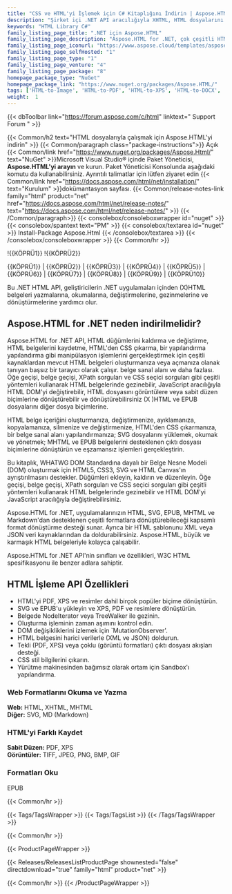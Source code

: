 ```yaml
---
title: "CSS ve HTML'yi İşlemek için C# Kitaplığını İndirin | Aspose.HTML API'si"
description: "Şirket içi .NET API aracılığıyla XHTML, HTML dosyalarını okumak, değiştirmek, gezinmek ve dönüştürmek için C# Sınıf Kitaplığı DLL dosyasını indirin. HTML5, CSS3, SVG ve HTML Canvas'ın ayrıştırılmasını destekler."
keywords: "HTML Library C#"
family_listing_page_title: ".NET için Aspose.HTML"
family_listing_page_description: "Aspose.HTML for .NET, çok çeşitli HTML işleme görevlerini doğrudan .NET uygulamalarınızda gerçekleştirmenizi sağlayan gelişmiş bir HTML işleme API'sidir."
family_listing_page_iconurl: "https://www.aspose.cloud/templates/aspose/App_Themes/V3/images/html/272x272/aspose_html-for-net.png"
family_listing_page_selfHosted: "1"
family_listing_page_type: "1"
family_listing_page_venture: "4"
family_listing_page_package: "8"
homepage_package_type: "NuGet"
homepage_package_link: "https://www.nuget.org/packages/Aspose.HTML/"
tags: ['HTML-to-Image', 'HTML-to-PDF', 'HTML-to-XPS', 'HTML-to-DOCX', 'HTML-to-MHTML', 'HTML-to-Markdown', 'HTML-to-MD', 'EPUB-to-Image', 'EPUB-to-PDF', 'EPUB-to-XPS', 'Markdown-to-HTML', 'MD-to-HTML', 'HTML-Converter', 'XHTML-to-PDF', 'MHTML-to-PDF', 'HTML-to-GIF', 'MHTML-to-JPG']
weight:  1
---
```


{{< dbToolbar link="https://forum.aspose.com/c/html" linktext=" Support Forum " >}}

{{< Common/h2 text="HTML dosyalarıyla çalışmak için Aspose.HTML'yi indirin"  >}}
{{< Common/paragraph class="package-instructions">}}
Açık
{{< Common/link href="https://www.nuget.org/packages/Aspose.Html/" text="NuGet"  >}}Microsoft Visual Studio® içinde Paket Yöneticisi, <b>Aspose.HTML'yi arayın</b> ve kurun. Paket Yöneticisi Konsolunda aşağıdaki komutu da kullanabilirsiniz. Ayrıntılı talimatlar için lütfen ziyaret edin
{{< Common/link href="https://docs.aspose.com/html/net/installation/" text="Kurulum"  >}}dokümantasyon sayfası.
{{< Common/release-notes-link family="html" product="net" href="https://docs.aspose.com/html/net/release-notes/" text="https://docs.aspose.com/html/net/release-notes/"  >}}
{{< /Common/paragraph>}}
{{< consolebox/consoleboxwrapper id="nuget" >}}
       {{< consolebox/spantext text="PM" >}}
       {{< consolebox/textarea id="nuget" >}} Install-Package Aspose.Html {{< /consolebox/textarea >}}
{{< /consolebox/consoleboxwrapper >}}
{{< Common/hr >}}

!{{KÖPRÜ1}} !{{KÖPRÜ2}}

{{KÖPRÜ1}} | {{KÖPRÜ2}} | {{KÖPRÜ3}} | {{KÖPRÜ4}} | {{KÖPRÜ5}} | {{KÖPRÜ6}} | {{KÖPRÜ7}} | {{KÖPRÜ8}} | {{KÖPRÜ9}} | {{KÖPRÜ10}}

Bu .NET HTML API, geliştiricilerin .NET uygulamaları içinden (X)HTML belgeleri yazmalarına, okumalarına, değiştirmelerine, gezinmelerine ve dönüştürmelerine yardımcı olur.

## Aspose.HTML for .NET neden indirilmelidir?

Aspose.HTML for .NET API, HTML düğümlerini kaldırma ve değiştirme, HTML belgelerini kaydetme, HTML'den CSS çıkarma, bir yapılandırma yapılandırma gibi manipülasyon işlemlerini gerçekleştirmek için çeşitli kaynaklardan mevcut HTML belgeleri oluşturmanıza veya açmanıza olanak tanıyan başsız bir tarayıcı olarak çalışır. belge sanal alanı ve daha fazlası. Öğe geçişi, belge geçişi, XPath sorguları ve CSS seçici sorguları gibi çeşitli yöntemleri kullanarak HTML belgelerinde gezinebilir, JavaScript aracılığıyla HTML DOM'yi değiştirebilir, HTML dosyasını görüntülere veya sabit düzen biçimlerine dönüştürebilir ve dönüştürebilirsiniz (X )HTML ve EPUB dosyalarını diğer dosya biçimlerine.

HTML belge içeriğini oluşturmanıza, değiştirmenize, ayıklamanıza, kopyalamanıza, silmenize ve değiştirmenize, HTML'den CSS çıkarmanıza, bir belge sanal alanı yapılandırmanıza; SVG dosyalarını yüklemek, okumak ve yönetmek; MHTML ve EPUB belgelerini desteklenen çıktı dosyası biçimlerine dönüştürün ve eşzamansız işlemleri gerçekleştirin.

Bu kitaplık, WHATWG DOM Standardına dayalı bir Belge Nesne Modeli (DOM) oluşturmak için HTML5, CSS3, SVG ve HTML Canvas'ın ayrıştırılmasını destekler. Düğümleri ekleyin, kaldırın ve düzenleyin. Öğe geçişi, belge geçişi, XPath sorguları ve CSS seçici sorguları gibi çeşitli yöntemleri kullanarak HTML belgelerinde gezinebilir ve HTML DOM'yi JavaScript aracılığıyla değiştirebilirsiniz.

Aspose.HTML for .NET, uygulamalarınızın HTML, SVG, EPUB, MHTML ve Markdown'dan desteklenen çeşitli formatlara dönüştürebileceği kapsamlı format dönüştürme desteği sunar. Ayrıca bir HTML şablonunu XML veya JSON veri kaynaklarından da doldurabilirsiniz. Aspose.HTML, büyük ve karmaşık HTML belgeleriyle kolayca çalışabilir.

Aspose.HTML for .NET API'nin sınıfları ve özellikleri, W3C HTML spesifikasyonu ile benzer adlara sahiptir.

## HTML İşleme API Özellikleri

- HTML'yi PDF, XPS ve resimler dahil birçok popüler biçime dönüştürün.
- SVG ve EPUB'u yükleyin ve XPS, PDF ve resimlere dönüştürün.
- Belgede NodeIterator veya TreeWalker ile gezinin.
- Oluşturma işleminin zaman aşımını kontrol edin.
- DOM değişikliklerini izlemek için `MutationObserver'.
- HTML belgesini harici verilerle (XML ve JSON) doldurun.
- Tekli (PDF, XPS) veya çoklu (görüntü formatları) çıktı dosyası akışları desteği.
- CSS stil bilgilerini çıkarın.
- Yürütme makinesinden bağımsız olarak ortam için Sandbox'ı yapılandırma.

### Web Formatlarını Okuma ve Yazma

**Web:** HTML, XHTML, MHTML\
**Diğer:** SVG, MD (Markdown)

### HTML'yi Farklı Kaydet

**Sabit Düzen:** PDF, XPS\
**Görüntüler:** TIFF, JPEG, PNG, BMP, GIF

### Formatları Oku

EPUB

{{< Common/hr >}}

{{< Tags/TagsWrapper >}}
 {{< Tags/TagsList >}}
{{< /Tags/TagsWrapper >}}

{{< Common/hr >}}

{{< ProductPageWrapper >}}
<!-- ReleasesListProductPage-->
   {{< Releases/ReleasesListProductPage shownested="false"  directdownload="true" family="html" product="net" >}}
<!-- /ReleasesListProductPage-->
{{< Common/hr >}}
{{< /ProductPageWrapper >}}

